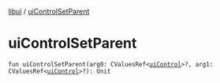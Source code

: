 [libui](README.md) / [uiControlSetParent](ui-control-set-parent.md)

# uiControlSetParent

`fun uiControlSetParent(arg0: CValuesRef<`[`uiControl`](ui-control/README.md)`>?, arg1: CValuesRef<`[`uiControl`](ui-control/README.md)`>?): Unit`
